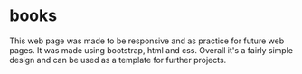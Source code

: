 # books

This web page was made to be responsive and as practice for future web pages. It was made using bootstrap, html and css. Overall it's a fairly simple design and can be used as a template for further projects.
